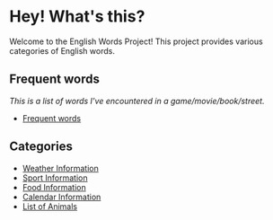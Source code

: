 # Hey! What's this?

Welcome to the English Words Project! This project provides various categories of English words.

## Frequent words

*This is a list of words I've encountered in a game/movie/book/street.*

- [Frequent words](frequently_occurring_words.md)

## Categories

- [Weather Information](group_words/weather_info.md)
- [Sport Information](group_words/sport_info.md)
- [Food Information](group_words/food_info.md)
- [Calendar Information](group_words/calendar_info.md)
- [List of Animals](group_words/animals_info.md)